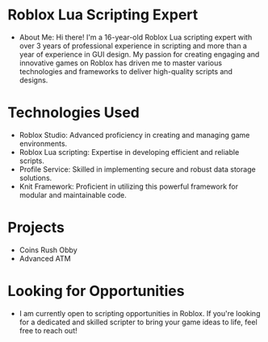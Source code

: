 # Roblox Lua Scripting Expert # 
- About Me:
Hi there! I'm a 16-year-old Roblox Lua scripting expert with over 3 years of professional experience in scripting and more than a year of experience in GUI design. My passion for creating engaging and innovative games on Roblox has driven me to master various technologies and frameworks to deliver high-quality scripts and designs.

# Technologies Used #
- Roblox Studio: Advanced proficiency in creating and managing game environments.
- Roblox Lua scripting: Expertise in developing efficient and reliable scripts.
- Profile Service: Skilled in implementing secure and robust data storage solutions.
- Knit Framework: Proficient in utilizing this powerful framework for modular and maintainable code.

# Projects #
- Coins Rush Obby
- Advanced ATM

# Looking for Opportunities #
- I am currently open to scripting opportunities in Roblox. If you're looking for a dedicated and skilled scripter to bring your game ideas to life, feel free to reach out!
